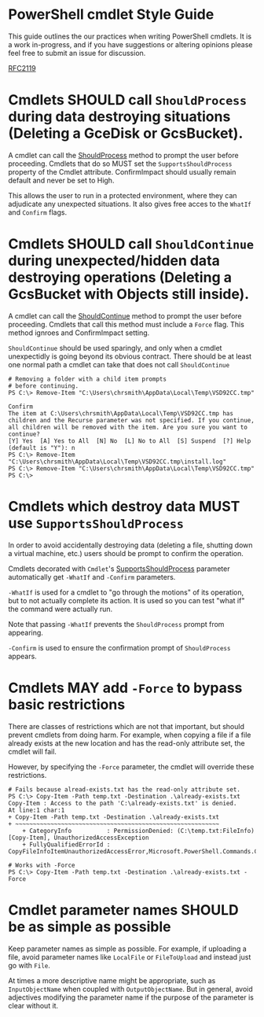 # PowerShell cmdlet Style Guide #

This guide outlines the our practices when writing PowerShell cmdlets. It is a
work in-progress, and if you have suggestions or altering opinions please feel
free to submit an issue for discussion.

[RFC2119](http://www.ietf.org/rfc/rfc2119.txt)

# Cmdlets SHOULD call `ShouldProcess` during data destroying situations (Deleting a GceDisk or GcsBucket).

A cmdlet can call the [ShouldProcess](https://msdn.microsoft.com/en-us/library/ms570256.aspx)
method to prompt the user before proceeding. Cmdlets that do so MUST set the `SupportsShouldProcess` property
of the Cmdlet attribute. ConfirmImpact should usually remain default and never be set to High.

This allows the user to run in a protected environment, where they can adjudicate any unexpected situations. It
also gives free acces to the `WhatIf` and `Confirm` flags.

# Cmdlets SHOULD call `ShouldContinue` during unexpected/hidden data destroying operations (Deleting a GcsBucket with Objects still inside).

A cmdlet can call the [ShouldContinue](https://msdn.microsoft.com/en-us/library/ms570255.aspx) method to prompt
the user before proceeding. Cmdlets that call this method must include a `Force` flag. This method ignroes
and ConfirmImpact setting.

`ShouldContinue` should be used sparingly, and only when a cmdlet unexpectidly is going beyond its obvious
contract. There should be at least one normal path a cmdlet can take that does not call `ShouldContinue`

````
# Removing a folder with a child item prompts
# before continuing.
PS C:\> Remove-Item "C:\Users\chrsmith\AppData\Local\Temp\VSD92CC.tmp"

Confirm
The item at C:\Users\chrsmith\AppData\Local\Temp\VSD92CC.tmp has children and the Recurse parameter was not specified. If you continue, all children will be removed with the item. Are you sure you want to continue?
[Y] Yes  [A] Yes to All  [N] No  [L] No to All  [S] Suspend  [?] Help (default is "Y"): n
PS C:\> Remove-Item "C:\Users\chrsmith\AppData\Local\Temp\VSD92CC.tmp\install.log"
PS C:\> Remove-Item "C:\Users\chrsmith\AppData\Local\Temp\VSD92CC.tmp"
PS C:\>
````

# Cmdlets which destroy data MUST use `SupportsShouldProcess`

In order to avoid accidentally destroying data (deleting a file, shutting down a
virtual machine, etc.) users should be prompt to confirm the operation.

Cmdlets decorated with `Cmdlet`'s [SupportsShouldProcess](https://msdn.microsoft.com/en-us/library/system.management.automation.cmdletcommonmetadataattribute.supportsshouldprocess.aspx)
parameter automatically get `-WhatIf` and `-Confirm` parameters.

`-WhatIf` is used for a cmdlet to "go through the motions" of its operation, but
to not actually complete its action. It is used so you can test "what if" the
command were actually run.

Note that passing `-WhatIf` prevents the `ShouldProcess` prompt from
appearing. 

`-Confirm` is used to ensure the confirmation prompt of `ShouldProcess` appears.

# Cmdlets MAY add `-Force` to bypass basic restrictions

There are classes of restrictions which are not that important, but should
prevent cmdlets from doing harm. For example, when copying a file if a file
already exists at the new location and has the read-only attribute set, the
cmdlet will fail.

However, by specifying the `-Force` parameter, the cmdlet will override these
restrictions.

````
# Fails because alread-exists.txt has the read-only attribute set.
PS C:\> Copy-Item -Path temp.txt -Destination .\already-exists.txt
Copy-Item : Access to the path 'C:\already-exists.txt' is denied.
At line:1 char:1
+ Copy-Item -Path temp.txt -Destination .\already-exists.txt
+ ~~~~~~~~~~~~~~~~~~~~~~~~~~~~~~~~~~~~~~~~~~~~~~~~~~~~~~~~~~
    + CategoryInfo          : PermissionDenied: (C:\temp.txt:FileInfo) [Copy-Item], UnauthorizedAccessException
    + FullyQualifiedErrorId : CopyFileInfoItemUnauthorizedAccessError,Microsoft.PowerShell.Commands.CopyItemCommand

# Works with -Force
PS C:\> Copy-Item -Path temp.txt -Destination .\already-exists.txt -Force
````

# Cmdlet parameter names SHOULD be as simple as possible

Keep parameter names as simple as possible. For example, if uploading a file,
avoid parameter names like `LocalFile` or `FileToUpload` and instead just
go with `File`.

At times a more descriptive name might be appropriate, such as `InputObjectName`
when coupled with `OutputObjectName`. But in general, avoid adjectives modifying
the parameter name if the purpose of the parameter is clear without it.

